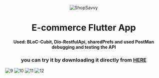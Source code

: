 


<p align="center">
  <img src="https://github.com/omar546/ShopSavvy/assets/71936776/7b3fa871-b105-43e8-bb53-f333baa7204c" alt="ShopSavvy">
</p>

<h1 align="center">
  E-commerce Flutter App
</h1>


<h4 align="center">Used: BLoC-Cubit, Dio-RestfulApi, sharedPrefs and used PostMan debugging and testing the API</h4>

<h3 align="center">

  
  you can try it by downloading it directly from <a href="https://download939.mediafire.com/sar2ix57ycpgw6mHoprCeNXJUXzmTaojmFFwSD21wHqKqdIgZDYcoAVuPS1UjDCyqpvHThOEAaa4F879wJhV2nv6MzvYP4kh1LVchgjM-h9VASVBCaW_ZTZqndUxR7bScFOnyW9WVw9Fm1LYlLmW2E5WsiFjG73oe5Pe4uzGkm10CA4/2tx7sx9pmkubia1/ShopSavvy.apk">HERE</a></h3>

![9](https://github.com/omar546/ShopSavvy/assets/71936776/ca04020d-1d62-417e-a672-c0602d121c3f)
![10](https://github.com/omar546/ShopSavvy/assets/71936776/d9238665-f23a-44c9-a112-7efeaffbbe2a)
![11](https://github.com/omar546/ShopSavvy/assets/71936776/290496d2-bb00-4ce1-bfbc-5c0f0991e62a)
![12](https://github.com/omar546/ShopSavvy/assets/71936776/305cf10c-6107-4623-9b11-7ccbc50599de)


